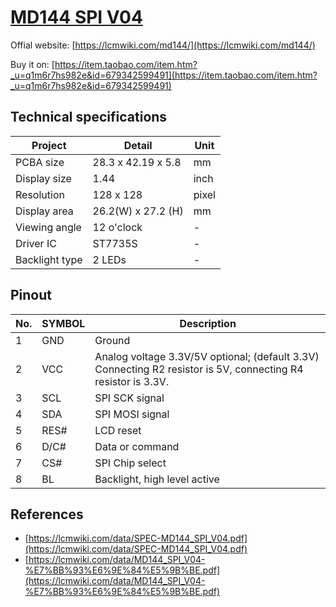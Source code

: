 # [MD144 SPI V04](https://lcmwiki.com/md144/)

Offial website: [https://lcmwiki.com/md144/](https://lcmwiki.com/md144/)

Buy it on: [https://item.taobao.com/item.htm?_u=q1m6r7hs982e&id=679342599491](https://item.taobao.com/item.htm?_u=q1m6r7hs982e&id=679342599491)


## Technical specifications

| Project | Detail | Unit |
| --- | --- | --- |
| PCBA size | 28.3 x 42.19 x 5.8 | mm |
| Display size | 1.44 | inch |
| Resolution | 128 x 128 | pixel |
| Display area | 26.2(W) x 27.2 (H) | mm |
| Viewing angle | 12 o'clock | - |
| Driver IC | ST7735S | - |
| Backlight type | 2 LEDs | - |

## Pinout

| No. | SYMBOL | Description |
| --- | --- | --- |
| 1 | GND | Ground |
| 2 | VCC | Analog voltage 3.3V/5V optional; (default 3.3V) Connecting R2 resistor is 5V, connecting R4 resistor is 3.3V. |
| 3 | SCL | SPI SCK signal |
| 4 | SDA | SPI MOSI signal |
| 5 | RES# | LCD reset |
| 6 | D/C# | Data or command |
| 7 | CS# | SPI Chip select |
| 8 | BL | Backlight, high level active |

## References

- [https://lcmwiki.com/data/SPEC-MD144_SPI_V04.pdf](https://lcmwiki.com/data/SPEC-MD144_SPI_V04.pdf)
- [https://lcmwiki.com/data/MD144_SPI_V04-%E7%BB%93%E6%9E%84%E5%9B%BE.pdf](https://lcmwiki.com/data/MD144_SPI_V04-%E7%BB%93%E6%9E%84%E5%9B%BE.pdf)